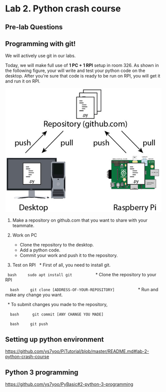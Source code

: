 # Lab 2. Python crash course

## Pre-lab Questions

## Programming with git!

We will actively use git in our labs. 

Today, we will make full use of **1 PC + 1 RPI** setup in room 326.
As shown in the following figure, your will write and test your python code on the desktop. After you're sure that code is ready to be run on RPI, you will get it and run it on RPI.
    
![image of git setting](images/git.jpg)
    
1. Make a repository on github.com that you want to share with your teammate.

2. Work on PC
   * Clone the repository to the desktop.
   * Add a python code.
   * Commit your work and push it to the repository.
        
3. Test on RPI
   * First of all, you need to install git.
    
     ```bash
     sudo apt install git
     ```
        
   * Clone the repository to your RPI
    
     ```bash
     git clone [ADDRESS-OF-YOUR-REPOSITORY]
     ```
        
   * Run and make any change you want.

   * To submit changes you made to the repository,
    
     ```bash 
     git commit [ANY CHANGE YOU MADE]
     ```
        
     ```bash
     git push
     ```
        

        
## Setting up python environment
https://github.com/ys7yoo/PiTutorial/blob/master/README.md#lab-2-python-crash-course

## Python 3 programming
https://github.com/ys7yoo/PyBasic#2-python-3-programming
